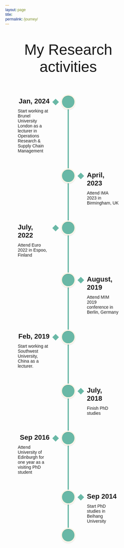 ```yaml
---
layout: page
title:
permalink: /journey/
---
```


<p style="font-size: 3rem; text-align: center">My Research activities</p>

<body>
  <div class="wrapper">
    <div class="center-line">
      <a href="#" class="scroll-icon"><i class="fa fa-caret-up"></i></a>
    </div>
    <div class="row row-1">
      <section>
        <i class="icon fa fa-heart"></i>
        <div class="details">
          <span class="title" style="margin-left: auto;">Jan, 2024</span>
        </div>
        <p>Start working at Brunel University London as a lecturer in Operations Research & Supply Chain Management</p>
        <div class="bottom">
          <i></i>
        </div>
      </section>
    </div>
    <div class="row row-2">
      <section>
        <i class="icon fa fa-home"></i>
        <div class="details">
          <span class="title">April, 2023</span>
        </div>
        <p>Attend IMA 2023 in Birmingham, UK</p>
        <div class="bottom">
          <i></i>
        </div>
      </section>
    </div>
    <div class="row row-1">
      <section>
        <i class="icon fa fa-car"></i>
        <div class="details">
          <span class="title" style="margin-left: auto;">July, 2022</span>
        </div>
        <p>Attend Euro 2022 in Espoo, Finland</p>
        <div class="bottom">
          <i></i>
        </div>
      </section>
    </div>
    <div class="row row-2">
      <section>
        <i class="icon fa fa-star"></i>
        <div class="details">
          <span class="title">August, 2019</span>
        </div>
        <p>Attend MIM 2019 conference in Berlin, Germany</p>
        <div class="bottom">
          <i></i>
        </div>
      </section>
    </div>
    <div class="row row-1">
      <section>
        <i class="icon fa fa-rocket"></i>
        <div class="details">
          <span class="title" style="margin-left: auto;">Feb, 2019</span>
        </div>
        <p>Start working at Southwest University, China as a lecturer.</p>
        <div class="bottom">
          <i></i>
        </div>
      </section>
    </div>
    <div class="row row-2">
      <section>
        <i class="icon fa fa-globe"></i>
        <div class="details">
          <span class="title">July, 2018</span>
        </div>
        <p>Finish PhD studies</p>
        <div class="bottom">
          <i></i>
        </div>
      </section>
    </div>
    <div class="row row-1">
      <section>
        <i class="icon fa fa-paper-plane"></i>
        <div class="details">
          <span class="title" style="margin-left: auto;">Sep 2016</span>
        </div>
        <p>Attend University of Edinburgh for one year as a visiting PhD student</p>
        <div class="bottom">
          <i></i>
        </div>
      </section>
    </div>
    <div class="row row-2">
      <section>
        <i class="icon fa fa-map-marker-alt"></i>
        <div class="details">
          <span class="title">Sep 2014</span>
        </div>
        <p>Start PhD studies in Beihang University</p>
        <div class="bottom">
          <i></i>
        </div>
      </section>
    </div>
  </div>

</body>

<style>
@import url('https://fonts.googleapis.com/css2?family=Poppins:wght@200;300;400;500;600;700&display=swap');
*{
  margin: 0;
  padding: 0;
  box-sizing: border-box;
  font-family: "Poppins", sans-serif;
}
html{
  scroll-behavior: smooth;
}
body{
  background: 
}
::selection{
  color: #fff;
  background: #3ea0e2;
}
.wrapper{
  max-width: 800px;
  margin: 50px auto;
  padding: 0 20px;
  position: relative;
}
.wrapper .center-line{
  position: absolute;
  height: 100%;
  width: 4px;
  background: #69b8a6;
  left: 50%;
  top: 20px;
  transform: translateX(-50%);
}
.wrapper .row{
  display: flex;
}
.wrapper .row-1{
  justify-content: flex-start;
}
.wrapper .row-2{
  justify-content: flex-end;
}
.wrapper .row section{
  background: 
  border-radius: 5px;
  width: calc(50% - 40px);
  padding: 20px;
  position: relative;
}
.wrapper .row section::before{
  position: absolute;
  content: "";
  height: 15px;
  width: 15px;
  background: #69b8a6;
  top: 28px;
  z-index: -1;
  transform: rotate(45deg);
}
.row-1 section::before{
  right: -7px;
}
.row-2 section::before{
  left: -7px;
}
.row section .icon,
.center-line .scroll-icon{
  position: absolute;
  background: #69b8a6;
  height: 40px;
  width: 40px;
  text-align: center;
  line-height: 40px;
  border-radius: 80%;
  color: #F9E79F;
  font-size: 17px;
  box-shadow: 0 0 0 4px #FEF5E7, inset 0 2px 0 rgba(0,0,0,0.08), 0 3px 0 4px rgba(0,0,0,0.05);
}
.center-line .scroll-icon{
  bottom: 0px;
  left: 50%;
  font-size: 25px;
  transform: translateX(-50%);
}
.row-1 section .icon{
  top: 15px;
  right: -60px;
}
.row-2 section .icon{
  top: 15px;
  left: -60px;
}
.row section .details,
.row section .bottom{
  display: flex;
  align-items: center;
  justify-content: space-between;
}
.row section .details .title{
  font-size: 22px;
  font-weight: 600;
  margin-left: 0;
  margin-right: 0;
}
.row section p{
  margin: 10px 0 17px 0;
}
.row section .bottom a{
  text-decoration: none;
  background: #3ea0e2;
  color: #fff;
  padding: 7px 15px;
  border-radius: 5px;
  /* font-size: 17px; */
  font-weight: 400;
  transition: all 0.3s ease;
}
.row section .bottom a:hover{
  transform: scale(0.97);
}
@media(max-width: 790px){
  .wrapper .center-line{
    left: 40px;
  }
  .wrapper .row{
    margin: 30px 0 3px 60px;
  }
  .wrapper .row section{
    width: 100%;
  }
  .row-1 section::before{
    left: -7px;
  }
  .row-1 section .icon{
    left: -60px;
  }
}
@media(max-width: 440px){
  .wrapper .center-line,
  .row section::before,
  .row section .icon{
    display: none;
  }
  .wrapper .row{
    margin: 10px 0;
  }
}

</style>
